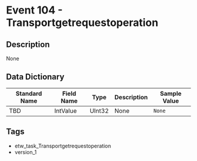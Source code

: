 # Event 104 - Transportgetrequestoperation

## Description
None

## Data Dictionary
|Standard Name|Field Name|Type|Description|Sample Value|
|---|---|---|---|---|
|TBD|IntValue|UInt32|None|`None`|

## Tags
* etw_task_Transportgetrequestoperation
* version_1